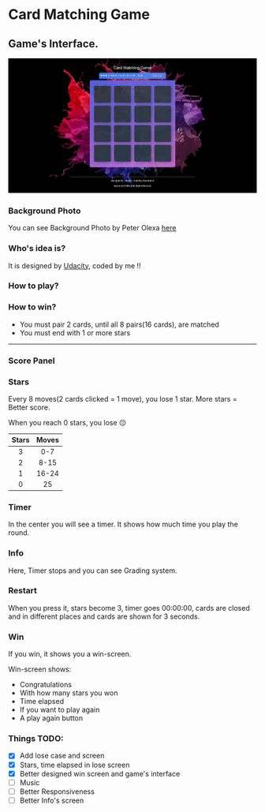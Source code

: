 # Card Matching Game

## Game's Interface.  

 ![Game's Interface](https://github.com/AVoudromnianos/Card-Matching-Game/blob/main/Card%20Matching%20Game.png)

### Background Photo
You can see Background Photo by Peter Olexa [here](https://unsplash.com/photos/mxIGWk111u0)

### Who's idea is?
It is designed by [Udacity](https://www.udacity.com/), coded by me !!

### How to play?

### How to win?
 - You must pair 2 cards, until all 8 pairs(16 cards), are matched
 - You must end with 1 or more stars
---
### Score Panel
### Stars
Every 8 moves(2 cards clicked = 1 move), you lose 1 star. More stars = Better score. 

When you reach 0 stars, you lose :pensive:

  |Stars| Moves |
  |:--:|:--:|
  |3|0-7|
  |2| 8-15 |
  |1| 16-24| 
  |0|25|
  
### Timer
In the center you will see a timer. It shows how much time you play the round.

### Info
Here, Timer stops and you can see Grading system.

### Restart
When you press it, stars become 3, timer goes 00:00:00, cards are closed and in different places and cards are shown for 3 seconds.

### Win
If you win, it shows you a win-screen.
 
 Win-screen shows:
  - Congratulations
  - With how many stars you won
  - Time elapsed
  - If you want to play again
  - A play again button

### Things TODO:

  - [x] Add lose case and screen
  - [x] Stars, time elapsed in lose screen
  - [x] Better designed win screen and game's interface
  - [ ] Music
  - [ ] Better Responsiveness
  - [ ] Better Info's screen
